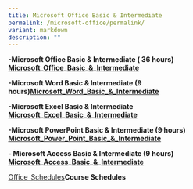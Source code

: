 ```yaml
---
title: Microsoft Office Basic & Intermediate
permalink: /microsoft-office/permalink/
variant: markdown
description: ""
---
```

**-Microsoft Office Basic & Intermediate ( 36 hours) [Microsoft_Office_Basic_&_Intermediate](/files/Microsoft%20Office/Microsoft_Office_Basic_and_Intermediate_Course_Outline.pdf)**

**-Microsoft Word Basic & Intermediate (9 hours)[Microsoft_Word_Basic_&_Intermediate](/files/Microsoft%20Office/Microsoft_Word_Basic_Course_Outline.pdf)**

**-Microsoft Excel Basic & Intermediate
[Microsoft_Excel_Basic_&_Intermediate](/files/Microsoft%20Office/Microsoft_Excel_Basic_Course_Outline.pdf)**

**-Microsoft PowerPoint Basic & Intermediate (9 hours) [Microsoft_Power_Point_Basic_&_Intermediate](/files/Microsoft%20Office/Microsoft_PowerPoint_Basic_and_Intermediate_Course_Outline.pdf)**


**- Microsoft Access Basic & Intermediate (9 hours)
[Microsoft_Access_Basic_&_Intermediate](/files/Microsoft%20Office/Microsoft_Access_Basic_and_Intermediate_Course_Outline.pdf)**

[Office_Schedules](/files/Microsoft%20Office/Office_Basic_and_Intermediate_Schedules.pdf)**Course Schedules**